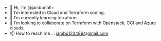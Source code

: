 - 👋 Hi, I’m @jambunath
- 👀 I’m interested in Cloud and Terraform coding.
- 🌱 I’m currently learning terraform
- 💞️ I’m looking to collaborate on Terraform with Openstack, OCI and Azure clouds.
- 📫 How to reach me ... jambu120489@gmail.com

<!---
jambunath/jambunath is a ✨ special ✨ repository because its `README.md` (this file) appears on your GitHub profile.
You can click the Preview link to take a look at your changes.
--->
